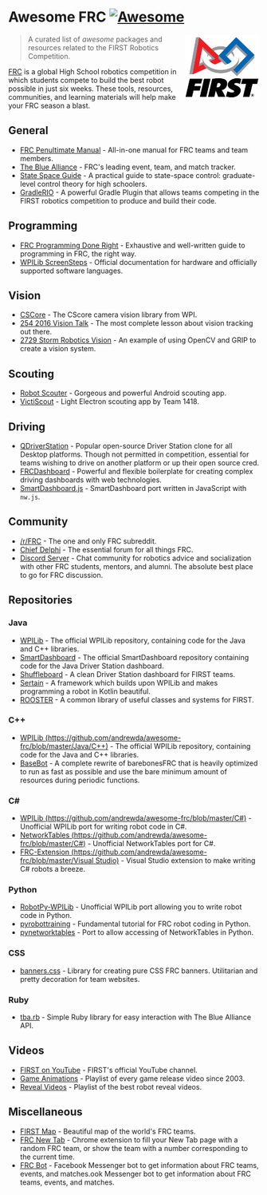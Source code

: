 # Awesome FRC [![Awesome](https://awesome.re/badge.svg)](https://awesome.re)

[<img src="https://raw.githubusercontent.com/andrewda/awesome-frc/master/media/first.svg?sanitize=true" align="right" width="150">](https://www.firstinspires.org/robotics/frc)

> A curated list of _awesome_ packages and resources related to the FIRST Robotics Competition.

[FRC](https://www.firstinspires.org/robotics/frc) is a global High School robotics competition in which students compete to build the best robot possible in just six weeks. These tools, resources, communities, and learning materials will help make your FRC season a blast.



## General

- [FRC Penultimate Manual](https://github.com/MC42/FRCPenultimateManual) - All-in-one manual for FRC teams and team members.
- [The Blue Alliance](https://github.com/the-blue-alliance/the-blue-alliance) - FRC's leading event, team, and match tracker.
- [State Space Guide](https://github.com/calcmogul/state-space-guide) - A practical guide to state-space control: graduate-level control theory for high schoolers.
- [GradleRIO](https://github.com/wpilibsuite/GradleRIO) - A powerful Gradle Plugin that allows teams competing in the FIRST robotics competition to produce and build their code.

## Programming

- [FRC Programming Done Right](http://frc-pdr.readthedocs.io/en/latest/) - Exhaustive and well-written guide to programming in FRC, the right way.
- [WPILib ScreenSteps](https://wpilib.screenstepslive.com) - Official documentation for hardware and officially supported software languages.

## Vision

- [CSCore](https://github.com/wpilibsuite/cscore) - The CScore camera vision library from WPI.
- [254 2016 Vision Talk](https://www.youtube.com/watch?v=rLwOkAJqImo) - The most complete lesson about vision tracking out there.
- [2729 Storm Robotics Vision](https://github.com/2729StormRobotics/StormCV2017) - An example of using OpenCV and GRIP to create a vision system.

## Scouting

- [Robot Scouter](https://github.com/SUPERCILEX/Robot-Scouter) - Gorgeous and powerful Android scouting app.
- [VictiScout](https://github.com/FRCScout/FRCScout) - Light Electron scouting app by Team 1418.

## Driving

- [QDriverStation](https://github.com/FRC-Utilities/QDriverStation) - Popular open-source Driver Station clone for all Desktop platforms. Though not permitted in competition, essential for teams wishing to drive on another platform or up their open source cred.
- [FRCDashboard](https://github.com/FRCDashboard/FRCDashboard) - Powerful and flexible boilerplate for creating complex driving dashboards with web technologies.
- [SmartDashboard.js](https://github.com/erikuhlmann/SmartDashboard.js) - SmartDashboard port written in JavaScript with `nw.js`.

## Community

- [/r/FRC](https://www.reddit.com/r/FRC/) - The one and only FRC subreddit.
- [Chief Delphi](https://www.chiefdelphi.com/forums/portal.php) - The essential forum for all things FRC.
- [Discord Server](http://discord.gg/frc) - Chat community for robotics advice and socialization with other FRC students, mentors, and alumni. The absolute best place to go for FRC discussion.

## Repositories

### Java

- [WPILib](https://github.com/wpilibsuite/allwpilib) - The official WPILib repository, containing code for the Java and C++ libraries.
- [SmartDashboard](https://github.com/wpilibsuite/SmartDashboard) - The official SmartDashboard repository containing code for the Java Driver Station dashboard.
- [Shuffleboard](https://github.com/wpilibsuite/Shuffleboard) - A clean Driver Station dashboard for FIRST teams.
- [Sertain](https://github.com/sertain/sertain) - A framework which builds upon WPILib and makes programming a robot in Kotlin beautiful.
- [ROOSTER](https://github.com/flamingchickens1540/ROOSTER) - A common library of useful classes and systems for FIRST.

### C++

- [WPILib (https://github.com/andrewda/awesome-frc/blob/master/Java/C++)](https://github.com/andrewda/awesome-frc/blob/master/https://github.com/wpilibsuite/allwpilib) - The official WPILib repository, containing code for the Java and C++ libraries.
- [BaseBot](https://github.com/frc5024/basebot) - A complete rewrite of barebonesFRC that is heavily optimized to run as fast as possible and use the bare minimum amount of resources during periodic functions.

### C#

- [WPILib (https://github.com/andrewda/awesome-frc/blob/master/C#)](https://github.com/andrewda/awesome-frc/blob/master/https://github.com/robotdotnet/WPILib) - Unofficial WPILib port for writing robot code in C#.
- [NetworkTables (https://github.com/andrewda/awesome-frc/blob/master/C#)](https://github.com/andrewda/awesome-frc/blob/master/https://github.com/robotdotnet/NetworkTables) - Unofficial NetworkTables port for C#.
- [FRC-Extension (https://github.com/andrewda/awesome-frc/blob/master/Visual Studio)](https://github.com/andrewda/awesome-frc/blob/master/https://github.com/robotdotnet/FRC-Extension) - Visual Studio extension to make writing C# robots a breeze.

### Python

- [RobotPy-WPILib](https://github.com/robotpy/robotpy-wpilib) - Unofficial WPILib port allowing you to write robot code in Python.
- [pyrobottraining](https://github.com/robotpy/pyrobottraining) - Fundamental tutorial for FRC robot coding in Python.
- [pynetworktables](https://github.com/robotpy/pynetworktables) - Port to allow accessing of NetworkTables in Python.

### CSS

- [banners.css](https://github.com/ErikBoesen/banners.css) - Library for creating pure CSS FRC banners. Utilitarian and pretty decoration for team websites.

### Ruby
- [tba.rb](https://github.com/frc1418/tba.rb) - Simple Ruby library for easy interaction with The Blue Alliance API.

## Videos
- [FIRST on YouTube](https://www.youtube.com/user/FIRSTWorldTube) - FIRST's official YouTube channel.
- [Game Animations](https://www.youtube.com/watch?v=uYNu9cQac1o&list=PLOPIDgAYFKaQmz6aznEMAbewtqqT7FCqY) - Playlist of every game release video since 2003.
- [Reveal Videos](https://www.youtube.com/watch?v=2zu1EzyKRRE&list=PLocx3vY5mUKNSVfiI1kEjZ9AXtMu1N7-B) - Playlist of the best robot reveal videos.

## Miscellaneous

- [FIRST Map](https://firstmap.github.io) - Beautiful map of the world's FRC teams.
- [FRC New Tab](https://chrome.google.com/webstore/detail/frc-new-tab/agmoglelphhinnadfmbfodhkdagibkop) - Chrome extension to fill your New Tab page with a random FRC team, or show the team with a number corresponding to the current time.
- [FRC Bot](https://github.com/FRC-Bot/FRCBot-ChatBot) - Facebook Messenger bot to get information about FRC teams, events, and matches.ook Messenger bot to get information about FRC teams, events, and matches.